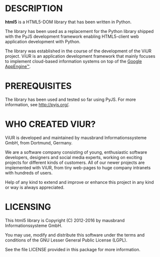 
DESCRIPTION
===========

**html5** is a HTML5-DOM library that has been written in Python.

The library has been used as a replacement for the Python library shipped
with the PyJS development framework enabling HTML5-client web application
development with Python.

The library was established in the course of the development of the ViUR
project. ViUR is an application development framework that mainly focuses to
implement cloud-based information systems on top of the
[Google AppEngine™](http://appengine.google.com).

PREREQUISITES
=============

The library has been used and tested so far using PyJS.
For more information, see http://pyjs.org/.

WHO CREATED VIUR?
=================

ViUR is developed and maintained by mausbrand Informationssysteme GmbH,
from Dortmund, Germany.

We are a software company consisting of young, enthusiastic software
developers, designers and social media experts, working on exciting
projects for different kinds of customers. All of our newer projects are
implemented with ViUR, from tiny web-pages to huge company intranets with
hundreds of users.

Help of any kind to extend and improve or enhance this project in any kind or 
way is always appreciated.

LICENSING
=========

This html5 library is Copyright (C) 2012-2016
by mausbrand Informationssysteme GmbH.

You may use, modify and distribute this software under the terms and conditions
of the GNU Lesser General Public License (LGPL).

See the file LICENSE provided in this package for more information.

